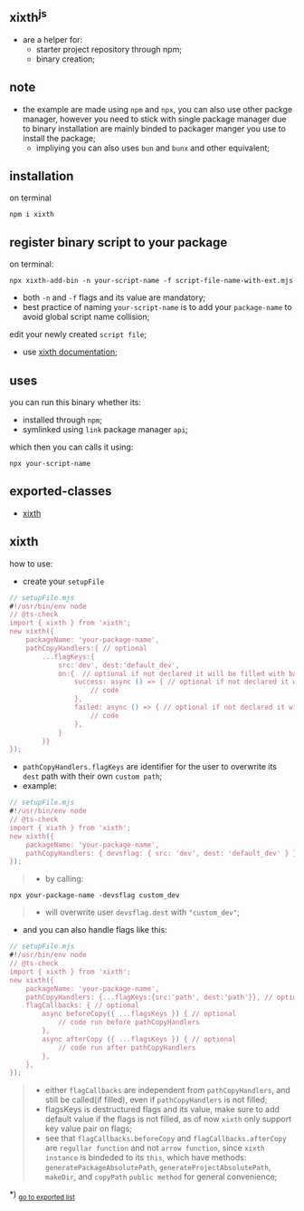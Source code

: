 ## xixth<sup>js</sup>
- are a helper for:
	- starter project repository through npm;
	- binary creation;

## note
- the example are made using `npm` and `npx`, you can also use other packge manager, however you need to stick with single package manager due to binary installation are mainly binded to packager manger you use to install the package;
	- impliying you can also uses `bun` and `bunx` and other equivalent;

## installation
on terminal
```shell
npm i xixth
```

## register binary script to your package
on terminal:
```shell
npx xixth-add-bin -n your-script-name -f script-file-name-with-ext.mjs
```
- both `-n` and `-f` flags and its value are mandatory;
- best practice of naming `your-script-name` is to add your `package-name` to avoid global script name collision;

edit your newly created `script file`;
- use [xixth documentation](#xixth);

## uses
you can run this binary whether its:
- installed through `npm`;
- symlinked using `link` package manager `api`;

which then you can calls it using:
```shell
npx your-script-name
```

## exported-classes
- [xixth](#xixth)
<h2 id="xixth">xixth</h2>

how to use:- create your `setupFile````js// setupFile.mjs#!/usr/bin/env node// @ts-checkimport { xixth } from 'xixth';new xixth({	packageName: 'your-package-name',	pathCopyHandlers:{ // optional		...flagKeys:{			src:'dev', dest:'default_dev',			on:{  // optional if not declared it will be filled with basic console.log upon both condition				success: async () => { // optional if not declared it will be filled with basic console.log					// code				},				failed: async () => { // optional if not declared it will be filled with basic console.error					// code				},			}		}}});```- `pathCopyHandlers.flagKeys` are identifier for the user to overwrite its `dest` path with their own `custom path`;- example:```js// setupFile.mjs#!/usr/bin/env node// @ts-checkimport { xixth } from 'xixth';new xixth({	packageName: 'your-package-name',	pathCopyHandlers: { devsflag: { src: 'dev', dest: 'default_dev' } }});```>- by calling:```shellnpx your-package-name -devsflag custom_dev```>- will overwrite user `devsflag.dest` with `"custom_dev"`;- and you can also handle flags like this:```js// setupFile.mjs#!/usr/bin/env node// @ts-checkimport { xixth } from 'xixth';new xixth({	packageName: 'your-package-name',	pathCopyHandlers: {...flagKeys:{src:'path', dest:'path'}}, // optional	flagCallbacks: { // optional		async beforeCopy({ ...flagsKeys }) { // optional			// code run before pathCopyHandlers		},		async afterCopy ({ ...flagsKeys }) { // optional			// code run after pathCopyHandlers		},	},});```>- either `flagCallbacks` are independent from `pathCopyHandlers`, and still be called(if filled), even if `pathCopyHandlers` is not filled;>- flagsKeys is destructured flags and its value, make sure to add default value if the flags is not filled, as of now `xixth` only support key value pair on flags;>- see that `flagCallbacks.beforeCopy` and `flagCallbacks.afterCopy` are `regullar function` and not `arrow function`, since `xixth instance` is bindeded to its `this`, which have methods: `generatePackageAbsolutePath`, `generateProjectAbsolutePath`, `makeDir`, and `copyPath` `public method` for general convenience;

*) <sub>[go to exported list](#exported-classes)</sub>

